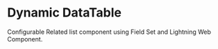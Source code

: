 # Dynamic DataTable
Configurable Related list component using Field Set and Lightning Web Component.
